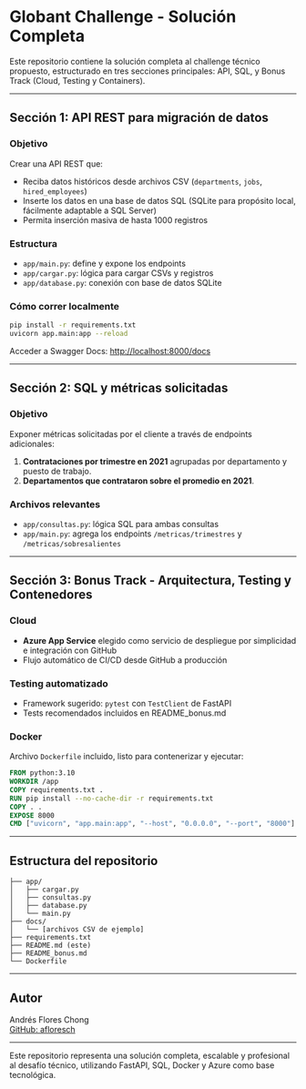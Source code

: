 # Globant Challenge - Solución Completa

Este repositorio contiene la solución completa al challenge técnico propuesto, estructurado en tres secciones principales: API, SQL, y Bonus Track (Cloud, Testing y Containers).

---

## Sección 1: API REST para migración de datos

### Objetivo
Crear una API REST que:
- Reciba datos históricos desde archivos CSV (`departments`, `jobs`, `hired_employees`)
- Inserte los datos en una base de datos SQL (SQLite para propósito local, fácilmente adaptable a SQL Server)
- Permita inserción masiva de hasta 1000 registros

### Estructura
- `app/main.py`: define y expone los endpoints
- `app/cargar.py`: lógica para cargar CSVs y registros
- `app/database.py`: conexión con base de datos SQLite

### Cómo correr localmente
```bash
pip install -r requirements.txt
uvicorn app.main:app --reload
```
Acceder a Swagger Docs: [http://localhost:8000/docs](http://localhost:8000/docs)

---

## Sección 2: SQL y métricas solicitadas

### Objetivo
Exponer métricas solicitadas por el cliente a través de endpoints adicionales:

1. **Contrataciones por trimestre en 2021** agrupadas por departamento y puesto de trabajo.
2. **Departamentos que contrataron sobre el promedio en 2021**.

### Archivos relevantes
- `app/consultas.py`: lógica SQL para ambas consultas
- `app/main.py`: agrega los endpoints `/metricas/trimestres` y `/metricas/sobresalientes`

---

## Sección 3: Bonus Track - Arquitectura, Testing y Contenedores

### Cloud
- **Azure App Service** elegido como servicio de despliegue por simplicidad e integración con GitHub
- Flujo automático de CI/CD desde GitHub a producción

### Testing automatizado
- Framework sugerido: `pytest` con `TestClient` de FastAPI
- Tests recomendados incluidos en README_bonus.md

### Docker
Archivo `Dockerfile` incluido, listo para contenerizar y ejecutar:
```dockerfile
FROM python:3.10
WORKDIR /app
COPY requirements.txt .
RUN pip install --no-cache-dir -r requirements.txt
COPY . .
EXPOSE 8000
CMD ["uvicorn", "app.main:app", "--host", "0.0.0.0", "--port", "8000"]
```

---

## Estructura del repositorio
```
├── app/
│   ├── cargar.py
│   ├── consultas.py
│   ├── database.py
│   └── main.py
├── docs/
│   └── [archivos CSV de ejemplo]
├── requirements.txt
├── README.md (este)
├── README_bonus.md
└── Dockerfile
```

---

## Autor
Andrés Flores Chong  
[GitHub: afloresch](https://github.com/afloresch)

---

Este repositorio representa una solución completa, escalable y profesional al desafío técnico, utilizando FastAPI, SQL, Docker y Azure como base tecnológica.
